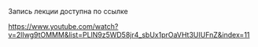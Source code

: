 Запись лекции доступна по ссылке

https://www.youtube.com/watch?v=2lIwg9tOMMM&list=PLlN9z5WD58jr4_sbUx1prOaVHt3UIUFnZ&index=11
